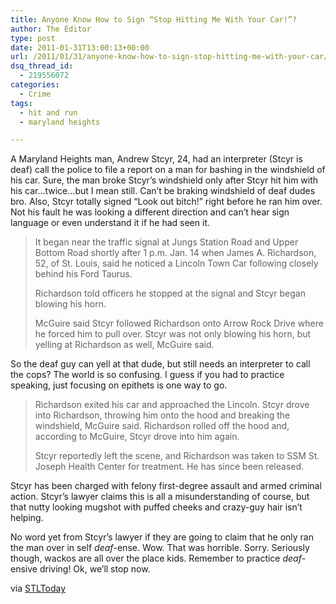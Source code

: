 ```yaml
---
title: Anyone Know How to Sign “Stop Hitting Me With Your Car!”?
author: The Editor
type: post
date: 2011-01-31T13:00:13+00:00
url: /2011/01/31/anyone-know-how-to-sign-stop-hitting-me-with-your-car/
dsq_thread_id:
  - 219556072
categories:
  - Crime
tags:
  - hit and run
  - maryland heights

---
```

[<img class="alignright size-full wp-image-8750" title="andrew_stcyr" src="http://media.punchingkitty.com/wordpress/2011/01/andrew_stcyr.jpeg?filter=resize&w=250" alt="" />][1]A Maryland Heights man, Andrew Stcyr, 24, had an interpreter (Stcyr is deaf) call the police to file a report on a man for bashing in the windshield of his car. Sure, the man broke Stcyr&#8217;s windshield only after Stcyr hit him with his car&#8230;twice&#8230;but I mean still. Can&#8217;t be braking windshield of deaf dudes bro. Also, Stcyr totally signed &#8220;Look out bitch!&#8221; right before he ran him over. Not his fault he was looking a different direction and can&#8217;t hear sign language or even understand it if he had seen it.

> It began near the traffic signal at Jungs Station Road and Upper Bottom Road shortly after 1 p.m. Jan. 14 when James A. Richardson, 52, of St. Louis, said he noticed a Lincoln Town Car following closely behind his Ford Taurus.
> 
> Richardson told officers he stopped at the signal and Stcyr began blowing his horn.
> 
> McGuire said Stcyr followed Richardson onto Arrow Rock Drive where he forced him to pull over. Stcyr was not only blowing his horn, but yelling at Richardson as well, McGuire said.

So the deaf guy can yell at that dude, but still needs an interpreter to call the cops? The world is so confusing. I guess if you had to practice speaking, just focusing on epithets is one way to go.

> Richardson exited his car and approached the Lincoln. Stcyr drove into Richardson, throwing him onto the hood and breaking the windshield, McGuire said. Richardson rolled off the hood and, according to McGuire, Stcyr drove into him again.
> 
> Stcyr reportedly left the scene, and Richardson was taken to SSM St. Joseph Health Center for treatment. He has since been released.

Stcyr has been charged with felony first-degree assault and armed criminal action. Stcyr&#8217;s lawyer claims this is all a misunderstanding of course, but that nutty looking mugshot with puffed cheeks and crazy-guy hair isn&#8217;t helping.

No word yet from Stcyr&#8217;s lawyer if they are going to claim that he only ran the man over in self _deaf_-ense. Wow. That was horrible. Sorry. Seriously though, wackos are all over the place kids. Remember to practice _deaf_-ensive driving! Ok, we&#8217;ll stop now.

via <a href="http://www.stltoday.com/suburban-journals/stcharles/news/crime/article_bb88e7cc-f1a5-5765-ab00-8df9c4ee4841.html" target="_blank">STLToday</a>

 [1]: http://media.punchingkitty.com/wordpress/2011/01/andrew_stcyr.jpeg